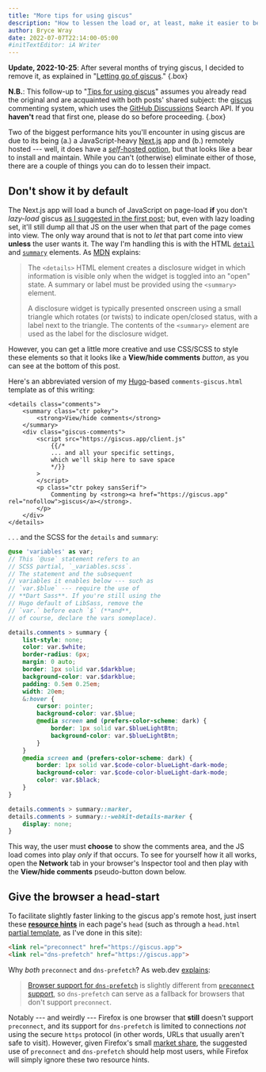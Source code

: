 ```yaml
---
title: "More tips for using giscus"
description: "How to lessen the load or, at least, make it easier to bear."
author: Bryce Wray
date: 2022-07-07T22:14:00-05:00
#initTextEditor: iA Writer
---
```


**Update, 2022-10-25**: After several months of trying giscus, I decided to remove it, as explained in "[Letting go of giscus](/posts/2022/10/letting-go-giscus/)."
{.box}

**N.B.**: This follow-up to "[Tips for using giscus](/posts/2022/05/tips-using-giscus/)" assumes you already read the original and are acquainted with both posts' shared subject: the [giscus](https://giscus.app) commenting system, which uses the [GitHub Discussions](https://docs.github.com/en/discussions) Search API. If you **haven't** read that first one, please do so before proceeding.
{.box}

Two of the biggest performance hits you'll encounter in using giscus are due to its being (a.) a JavaScript-heavy [Next.js](https://nextjs.org) app and (b.) remotely hosted --- well, it does have a [*self*-hosted option](https://github.com/giscus/giscus/blob/main/SELF-HOSTING.md), but that looks like a bear to install and maintain. While you can't (otherwise) eliminate either of those, there are a couple of things you can do to lessen their impact.

## Don't show it by default

The Next.js app will load a bunch of JavaScript on page-load **if** you don't *lazy-load* giscus [as I suggested in the first post](/posts/2022/05/tips-using-giscus/#get-lazy); but, even with lazy loading set, it'll still dump all that JS on the user when that part of the page comes into view. The only way around that is not to *let* that part come into view **unless** the user wants it. The way I'm handling this is with the HTML [`detail`](https://developer.mozilla.org/en-US/docs/Web/HTML/Element/details) and [`summary`](https://developer.mozilla.org/en-US/docs/Web/HTML/Element/summary) elements. As [MDN](https://developer.mozilla.org/en-US/) explains:

> The `<details>` HTML element creates a disclosure widget in which information is visible only when the widget is toggled into an "open" state. A summary or label must be provided using the `<summary>` element.
>
> A disclosure widget is typically presented onscreen using a small triangle which rotates (or twists) to indicate open/closed status, with a label next to the triangle. The contents of the `<summary>` element are used as the label for the disclosure widget.

However, you can get a little more creative and use CSS/SCSS to style these elements so that it looks like a **View/hide comments** *button*, as you can see at the bottom of this post.

Here's an abbreviated version of my [Hugo](https://gohugo.io)-based `comments-giscus.html` template as of this writing:

```go-html-template
<details class="comments">
	<summary class="ctr pokey">
		<strong>View/hide comments</strong>
	</summary>
	<div class="giscus-comments">
		<script src="https://giscus.app/client.js"
			{{/*
			... and all your specific settings,
			which we'll skip here to save space
			*/}}
		>
		</script>
		<p class="ctr pokey sansSerif">
			Commenting by <strong><a href="https://giscus.app" rel="nofollow">giscus</a></strong>.
		</p>
	</div>
</details>
```

. . . and the SCSS for the `details` and `summary`:

```scss
@use 'variables' as var;
// This `@use` statement refers to an
// SCSS partial, `_variables.scss`.
// The statement and the subsequent
// variables it enables below --- such as
// `var.$blue` --- require the use of
// **Dart Sass**. If you're still using the
// Hugo default of LibSass, remove the
// `var.` before each `$` (**and**,
// of course, declare the vars someplace).

details.comments > summary {
	list-style: none;
	color: var.$white;
	border-radius: 6px;
	margin: 0 auto;
	border: 1px solid var.$darkblue;
	background-color: var.$darkblue;
	padding: 0.5em 0.25em;
	width: 20em;
	&:hover {
		cursor: pointer;
		background-color: var.$blue;
		@media screen and (prefers-color-scheme: dark) {
			border: 1px solid var.$blueLightBtn;
			background-color: var.$blueLightBtn;
		}
	}
	@media screen and (prefers-color-scheme: dark) {
		border: 1px solid var.$code-color-blueLight-dark-mode;
		background-color: var.$code-color-blueLight-dark-mode;
		color: var.$black;
	}
}

details.comments > summary::marker,
details.comments > summary::-webkit-details-marker {
	display: none;
}
```

This way, the user must **choose** to show the comments area, and the JS load comes into play *only* if that occurs. To see for yourself how it all works, open the **Network** tab in your browser's Inspector tool and then play with the **View/hide comments** pseudo-button down below.

## Give the browser a head-start

To facilitate slightly faster linking to the giscus app's remote host, just insert these [**resource hints**](https://www.w3.org/TR/resource-hints/) in each page's `head` (such as through a `head.html` [partial template](https://gohugo.io/templates/partials/), as I've done in this site):

```html
<link rel="preconnect" href="https://giscus.app">
<link rel="dns-prefetch" href="https://giscus.app">
```

Why *both* `preconnect` and `dns-prefetch`? As web.dev [explains](https://web.dev/preconnect-and-dns-prefetch/#resolve-domain-name-early-with-reldns-prefetch):

>  [Browser support for `dns-prefetch`](https://caniuse.com/#search=dns-prefetch) is slightly different from [`preconnect` support](https://caniuse.com/#search=preconnect), so `dns-prefetch` can serve as a fallback for browsers that don't support `preconnect`.

Notably --- and weirdly --- Firefox is one browser that **still** doesn't support `preconnect`, and its support for `dns-prefetch` is limited to connections *not* using the secure `https` protocol (in other words, URLs that usually aren't safe to visit). However, given Firefox's small [market share](https://gs.statcounter.com/browser-market-share), the suggested use of `preconnect` and `dns-prefetch` should help most users, while Firefox will simply ignore these two resource hints.
